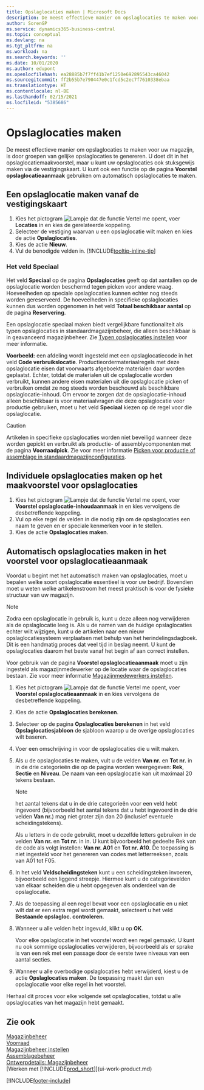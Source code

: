 ```yaml
---
title: Opslaglocaties maken | Microsoft Docs
description: De meest effectieve manier om opslaglocaties te maken voor uw magazijn, is door groepen van gelijke opslaglocaties te genereren. U doet dit in het opslaglocatiemaakvoorstel, maar u kunt uw opslaglocaties ook stuksgewijs maken.
author: SorenGP
ms.service: dynamics365-business-central
ms.topic: conceptual
ms.devlang: na
ms.tgt_pltfrm: na
ms.workload: na
ms.search.keywords: ''
ms.date: 10/01/2020
ms.author: edupont
ms.openlocfilehash: ea28885b7f7ff41b7ef1250e692895543ca46042
ms.sourcegitcommit: ff2b55b7e790447e0c1fcd5c2ec7f7610338ebaa
ms.translationtype: HT
ms.contentlocale: nl-BE
ms.lasthandoff: 02/15/2021
ms.locfileid: "5385686"
---
```

# <a name="create-bins"></a>Opslaglocaties maken
De meest effectieve manier om opslaglocaties te maken voor uw magazijn, is door groepen van gelijke opslaglocaties te genereren. U doet dit in het opslaglocatiemaakvoorstel, maar u kunt uw opslaglocaties ook stuksgewijs maken via de vestigingskaart. U kunt ook een functie op de pagina **Voorstel opslaglocatieaanmaak** gebruiken om automatisch opslaglocaties te maken.  

## <a name="to-create-a-bin-from-the-location-card"></a>Een opslaglocatie maken vanaf de vestigingskaart  
1.  Kies het pictogram ![Lampje dat de functie Vertel me opent](media/ui-search/search_small.png "Vertel me wat u wilt doen"), voer **Locaties** in en kies de gerelateerde koppeling.  
2.  Selecteer de vestiging waarvan u een opslaglocatie wilt maken en kies de actie **Opslaglocaties**.  
3. Kies de actie **Nieuw**.
4. Vul de benodigde velden in. [!INCLUDE[tooltip-inline-tip](includes/tooltip-inline-tip_md.md)]

### <a name="the-dedicated-field"></a>Het veld Speciaal
Het veld **Speciaal** op de pagina **Opslaglocaties** geeft op dat aantallen op de opslaglocatie worden beschermd tegen picken voor andere vraag. Hoeveelheden op speciale opslaglocaties kunnen echter nog steeds worden gereserveerd. De hoeveelheden in specifieke opslaglocaties kunnen dus worden opgenomen in het veld **Totaal beschikbaar aantal** op de pagina **Reservering**.

Een opslaglocatie speciaal maken biedt vergelijkbare functionaliteit als typen opslaglocaties in standaardmagazijnbeheer, die alleen beschikbaar is in geavanceerd magazijnbeheer. Zie [Typen opslaglocaties instellen](warehouse-how-to-set-up-bin-types.md) voor meer informatie.

**Voorbeeld:** een afdeling wordt ingesteld met een opslaglocatiecode in het veld **Code verbruikslocatie**. Productieordermateriaalregels met deze opslaglocatie eisen dat voorwaarts afgeboekte materialen daar worden geplaatst. Echter, totdat de materialen uit de opslaglocatie worden verbruikt, kunnen andere eisen materialen uit die opslaglocatie picken of verbruiken omdat ze nog steeds worden beschouwd als beschikbare opslaglocatie-inhoud. Om ervoor te zorgen dat de opslaglocatie-inhoud alleen beschikbaar is voor materiaalvragen die deze opslaglocatie voor productie gebruiken, moet u het veld **Speciaal** kiezen op de regel voor die opslaglocatie.

> [!Caution]
> Artikelen in specifieke opslaglocaties worden niet beveiligd wanneer deze worden gepickt en verbruikt als productie- of assemblycomponenten met de pagina **Voorraadpick**. Zie voor meer informatie [Picken voor productie of assemblage in standaardmagazijnconfiguraties](warehouse-how-to-pick-for-production.md).

## <a name="to-create-bins-individually-in-the-bin-creation-worksheet"></a>Individuele opslaglocaties maken op het maakvoorstel voor opslaglocaties  
1.  Kies het pictogram ![Lampje dat de functie Vertel me opent](media/ui-search/search_small.png "Vertel me wat u wilt doen"), voer **Voorstel opslaglocatie-inhoudaanmaak** in en kies vervolgens de desbetreffende koppeling.  
2.  Vul op elke regel de velden in die nodig zijn om de opslaglocaties een naam te geven en er speciale kenmerken voor in te stellen.  
3.  Kies de actie **Opslaglocaties maken**.  

## <a name="to-make-bins-automatically-in-the-bin-creation-worksheet"></a>Automatisch opslaglocaties maken in het voorstel voor opslaglocatieaanmaak  
Voordat u begint met het automatisch maken van opslaglocaties, moet u bepalen welke soort opslaglocatie essentieel is voor uw bedrijf. Bovendien moet u weten welke artikelenstroom het meest praktisch is voor de fysieke structuur van uw magazijn.  

> [!NOTE]  
>  Zodra een opslaglocatie in gebruik is, kunt u deze alleen nog verwijderen als de opslaglocatie leeg is. Als u de namen van de huidige opslaglocaties echter wilt wijzigen, kunt u de artikelen naar een nieuw opslaglocatiesysteem verplaatsen met behulp van het herindelingsdagboek. Dit is een handmatig proces dat veel tijd in beslag neemt. U kunt de opslaglocaties daarom het beste vanaf het begin af aan correct instellen.  

Voor gebruik van de pagina **Voorstel opslaglocatieaanmaak** moet u zijn ingesteld als magazijnmedewerker op de locatie waar de opslaglocaties bestaan. Zie voor meer informatie [Magazijnmedewerkers instellen](warehouse-how-to-set-up-warehouse-employees.md).    

1.  Kies het pictogram ![Lampje dat de functie Vertel me opent](media/ui-search/search_small.png "Vertel me wat u wilt doen"), voer **Voorstel opslaglocatieaanmaak** in en kies vervolgens de desbetreffende koppeling.  
2.  Kies de actie **Opslaglocaties berekenen**.
3. Selecteer op de pagina **Opslaglocaties berekenen** in het veld **Opslaglocatiesjabloon** de sjabloon waarop u de overige opslaglocaties wilt baseren.
4.  Voer een omschrijving in voor de opslaglocaties die u wilt maken.  
5.  Als u de opslaglocaties te maken, vult u de velden **Van nr.** en **Tot nr.** in in de drie categorieën die op de pagina worden weergegeven: **Rek**, **Sectie** en **Niveau**. De naam van een opslaglocatie kan uit maximaal 20 tekens bestaan.  

    > [!NOTE]  
    >  het aantal tekens dat u in de drie categorieën voor een veld hebt ingevoerd (bijvoorbeeld het aantal tekens dat u hebt ingevoerd in de drie velden **Van nr.**) mag niet groter zijn dan 20 (inclusief eventuele scheidingstekens).  

     Als u letters in de code gebruikt, moet u dezelfde letters gebruiken in de velden **Van nr.** en **Tot nr.** in in. U kunt bijvoorbeeld het gedeelte Rek van de code als volgt instellen: **Van nr. A01** en **Tot nr. A10**. De toepassing is niet ingesteld voor het genereren van codes met letterreeksen, zoals van A01 tot F05.  

6.  In het veld **Veldscheidingsteken** kunt u een scheidingsteken invoeren, bijvoorbeeld een liggend streepje. Hiermee kunt u de categorievelden van elkaar scheiden die u hebt opgegeven als onderdeel van de opslaglocatie.  
7.  Als de toepassing al een regel bevat voor een opslaglocatie en u niet wilt dat er een extra regel wordt gemaakt, selecteert u het veld **Bestaande opslagloc. controleren**.  
8. Wanneer u alle velden hebt ingevuld, klikt u op **OK**.

    Voor elke opslaglocatie in het voorstel wordt een regel gemaakt. U kunt nu ook sommige opslaglocaties verwijderen, bijvoorbeeld als er sprake is van een rek met een passage door de eerste twee niveaus van een aantal secties.  

9. Wanneer u alle overbodige opslaglocaties hebt verwijderd, kiest u de actie **Opslaglocaties maken**. De toepassing maakt dan een opslaglocatie voor elke regel in het voorstel.  

Herhaal dit proces voor elke volgende set opslaglocaties, totdat u alle opslaglocaties van het magazijn hebt gemaakt.  

## <a name="see-also"></a>Zie ook  
[Magazijnbeheer](warehouse-manage-warehouse.md)  
[Voorraad](inventory-manage-inventory.md)  
[Magazijnbeheer instellen](warehouse-setup-warehouse.md)     
[Assemblagebeheer](assembly-assemble-items.md)    
[Ontwerpdetails: Magazijnbeheer](design-details-warehouse-management.md)  
[Werken met [!INCLUDE[prod_short](includes/prod_short.md)]](ui-work-product.md)


[!INCLUDE[footer-include](includes/footer-banner.md)]